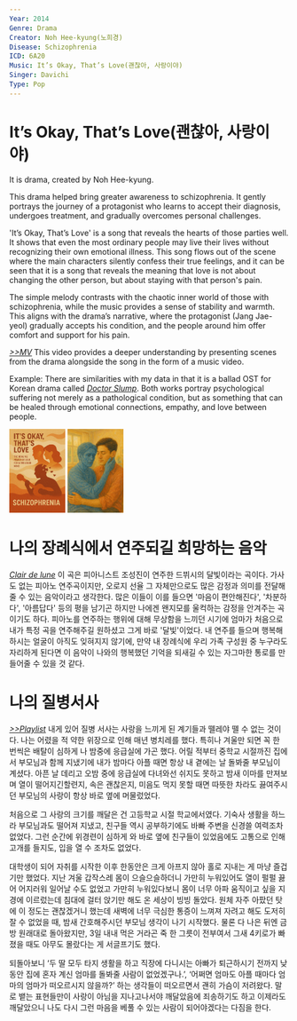 ```yaml
---
Year: 2014
Genre: Drama
Creator: Noh Hee-kyung(노희경)
Disease: Schizophrenia
ICD: 6A20
Music: It’s Okay, That’s Love(괜찮아, 사랑이야)
Singer: Davichi
Type: Pop
---
```


# It’s Okay, That’s Love(괜찮아, 사랑이야)

It is drama, created by Noh Hee-kyung.

This drama helped bring greater awareness to schizophrenia. It gently portrays the journey of a protagonist who learns to accept their diagnosis, undergoes treatment, and gradually overcomes personal challenges.

'It’s Okay, That’s Love' is a song that reveals the hearts of those parties well. It shows that even the most ordinary people may live their lives without recognizing their own emotional illness. This song flows out of the scene where the main characters silently confess their true feelings, and it can be seen that it is a song that reveals the meaning that love is not about changing the other person, but about staying with that person's pain.

The simple melody contrasts with the chaotic inner world of those with schizophrenia, while the music provides a sense of stability and warmth. This aligns with the drama’s narrative, where the protagonist (Jang Jae-yeol) gradually accepts his condition, and the people around him offer comfort and support for his pain.

[*>>MV*](https://youtu.be/nXHvDDLiANA?si=tToWB-265Wro4KKu) This video provides a deeper understanding by presenting scenes from the drama alongside the song in the form of a music video.

Example: There are similarities with my data in that it is a ballad OST for Korean drama called [*Doctor Slump*](bae_sangjun.md). Both works portray psychological suffering not merely as a pathological condition, but as something that can be healed through emotional connections, empathy, and love between people.

<img src="./yoon_sooim_img.PNG" alt="image depicting Schizophrenia" style="width:20%;" /> <img src="./yoon_sooim_img2.PNG" alt="image depicting Schizophrenia" style="width:20%;" />



# 나의 장례식에서 연주되길 희망하는 음악

[*Clair de lune*](https://youtu.be/97_VJve7UVc?si=7ZnqnlKiKg29WKGM) 이 곡은 피아니스트 조성진이 연주한 드뷔시의 달빛이라는 곡이다. 가사도 없는 피아노 연주곡이지만, 오로지 선율 그 자체만으로도 많은 감정과 의미를 전달해 줄 수 있는 음악이라고 생각한다. 많은 이들이 이를 들으면 '마음이 편안해진다', '차분하다', '아름답다' 등의 평을 남기곤 하지만 나에겐 왠지모를 울컥하는 감정을 안겨주는 곡이기도 하다. 피아노를 연주하는 행위에 대해 무상함을 느끼던 시기에 엄마가 처음으로 내가 특정 곡을 연주해주길 원하셨고 그게 바로 '달빛'이었다. 내 연주를 들으며 행복해하시는 얼굴이 아직도 잊혀지지 않기에, 만약 내 장례식에 우리 가족 구성원 중 누구라도 자리하게 된다면 이 음악이 나와의 행복했던 기억을 되새길 수 있는 자그마한 통로를 만들어줄 수 있을 것 같다.



 # 나의 질병서사

 
 [*>>Playlist*](https://youtube.com/playlist?list=PLvwfbZkF1ZlWlIoqicoyi7GpdtZnlmhs5&si=tBuE3Gxnw90GUgaa) 내게 있어 질병 서사는 사랑을 느끼게 된 계기들과 뗄레야 뗄 수 없는 것이다. 나는 어렸을 적 약한 위장으로 인해 매년 병치레를 했다. 특히나 겨울만 되면 꼭 한 번씩은 배탈이 심하게 나 밤중에 응급실에 가곤 했다. 어릴 적부터 중학교 시절까진 집에서 부모님과 함께 지냈기에 내가 밤마다 아플 때면 항상 내 곁에는 날 돌봐줄 부모님이 계셨다. 아픈 날 데리고 오밤 중에 응급실에 다녀와선 쉬지도 못하고 밤새 이마를 만져보며 열이 떨어지긴할련지, 속은 괜찮은지, 미음도 먹지 못할 때면 따뜻한 차라도 끓여주시던 부모님의 사랑이 항상 바로 옆에 머물렀었다. 
 
처음으로 그 사랑의 크기를 깨달은 건 고등학교 시절 학교에서였다. 기숙사 생활을 하느라 부모님과도 떨어져 지냈고, 친구들 역시 공부하기에도 바빠 주변을 신경쓸 여력조차 없었다. 그런 순간에 위경련이 심하게 와 바로 옆에 친구들이 있었음에도 고통으로 인해 고개를 들지도, 입을 열 수 조차도 없었다. 

대학생이 되어 자취를 시작한 이후 한동안은 크게 아프지 않아 홀로 지내는 게 마냥 즐겁기만 했었다. 지난 겨울 갑작스레 몸이 으슬으슬하더니 가만히 누워있어도 열이 펄펄 끓어 어지러워 일어날 수도 없었고 가만히 누워있다보니 몸이 너무 아파 움직이고 싶을 지경에 이르렀는데 침대에 걸터 앉기만 해도 온 세상이 빙빙 돌았다. 원체 자주 아팠던 탓에 이 정도는 괜찮겠거니 했는데 새벽에 너무 극심한 통증이 느껴져 자려고 해도 도저히 잘 수 없었을 때, 밤새 간호해주시던 부모님 생각이 나기 시작했다. 물론 다 나은 뒤엔 금방 원래대로 돌아왔지만, 3일 내내 먹은 거라곤 죽 한 그릇이 전부여서 그새 4키로가 빠졌을 때도 아무도 몰랐다는 게 서글프기도 했다.

되돌아보니 ‘두 딸 모두 타지 생활을 하고 직장에 다니시는 아빠가 퇴근하시기 전까지 낮 동안 집에 혼자 계신 엄마를 돌봐줄 사람이 없었겠구나.’, ‘어쩌면 엄마도 아플 때마다 엄마의 엄마가 떠오르시지 않을까?’ 하는 생각들이 떠오르면서 괜히 가슴이 저려왔다.
 말로 뱉는 표현들만이 사랑이 아님을 지나고나서야 깨달았음에 죄송하기도 하고 이제라도 깨달았으니 나도 다시 그런 마음을 베풀 수 있는 사람이 되어야겠다는 다짐을 한다.
